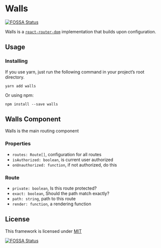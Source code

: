 # Walls
[![FOSSA Status](https://app.fossa.io/api/projects/git%2Bgithub.com%2Fdrublic%2Fwalls.svg?type=shield)](https://app.fossa.io/projects/git%2Bgithub.com%2Fdrublic%2Fwalls?ref=badge_shield)


Walls is a [`react-router-dom`](https://reacttraining.com/react-router/)
implementation that builds upon configuration.

## Usage

### Installing

If you use yarn, just run the following command in your project’s root directory.

    yarn add walls

Or using npm:

    npm install --save walls

## Walls Component

Walls is the main routing component

### Properties

* `routes: Route[]`, configuration for all routes
* `isAuthorized: boolean`, is current user authorized
* `onUnauthorized: function`, if not authorized, do this

### Route

* `private: boolean`, Is this route protected?
* `exact: boolean`, Should the path match exactly?
* `path: string`, path to this route
* `render: function`, a rendering function

## License

This framework is licensed under [MIT](./LICENSE)

[![FOSSA Status](https://app.fossa.io/api/projects/git%2Bgithub.com%2Fdrublic%2Fwalls.svg?type=large)](https://app.fossa.io/projects/git%2Bgithub.com%2Fdrublic%2Fwalls?ref=badge_large)
